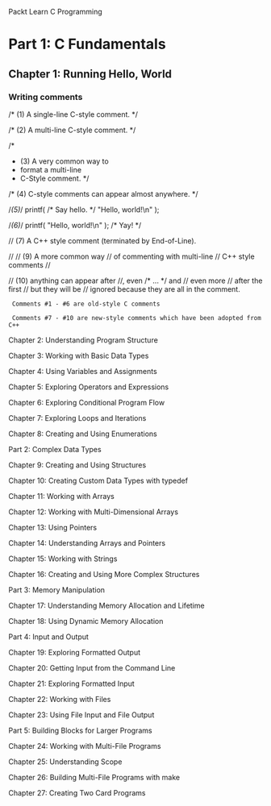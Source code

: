 Packt Learn C Programming

# Part 1: C Fundamentals

## Chapter 1: Running Hello, World

### Writing comments

/* (1) A single-line C-style comment. */

/* (2) A multi-line
C-style comment. */

/*
 * (3) A very common way to
 * format a multi-line
 * C-Style comment.
 */

/* (4) C-style comments can appear almost anywhere. */

/*(5)*/ printf( /* Say hello. */ "Hello, world!\n" );

/*(6)*/ printf( "Hello, world!\n" ); /* Yay! */

// (7) A C++ style comment (terminated by End-of-Line).

//
// (9) A more common way
// of commenting with multi-line
// C++ style comments
//

// (10) anything can appear after //, even /* ... */ and
// even more // after the first // but they will be
// ignored because they are all in the comment.

``` Comments #1 - #6 are old-style C comments```

``` Comments #7 - #10 are new-style comments which have been adopted from C++```



Chapter 2: Understanding Program Structure

Chapter 3: Working with Basic Data Types

Chapter 4: Using Variables and Assignments

Chapter 5: Exploring Operators and Expressions

Chapter 6: Exploring Conditional Program Flow

Chapter 7: Exploring Loops and Iterations

Chapter 8: Creating and Using Enumerations

Part 2: Complex Data Types

Chapter 9: Creating and Using Structures

Chapter 10: Creating Custom Data Types with typedef

Chapter 11: Working with Arrays

Chapter 12: Working with Multi-Dimensional Arrays

Chapter 13: Using Pointers

Chapter 14: Understanding Arrays and Pointers

Chapter 15: Working with Strings

Chapter 16: Creating and Using More Complex Structures

Part 3: Memory Manipulation

Chapter 17: Understanding Memory Allocation and Lifetime

Chapter 18: Using Dynamic Memory Allocation

Part 4: Input and Output

Chapter 19: Exploring Formatted Output

Chapter 20: Getting Input from the Command Line

Chapter 21: Exploring Formatted Input

Chapter 22: Working with Files

Chapter 23: Using File Input and File Output

Part 5: Building Blocks for Larger Programs

Chapter 24: Working with Multi-File Programs

Chapter 25: Understanding Scope

Chapter 26: Building Multi-File Programs with make

Chapter 27: Creating Two Card Programs